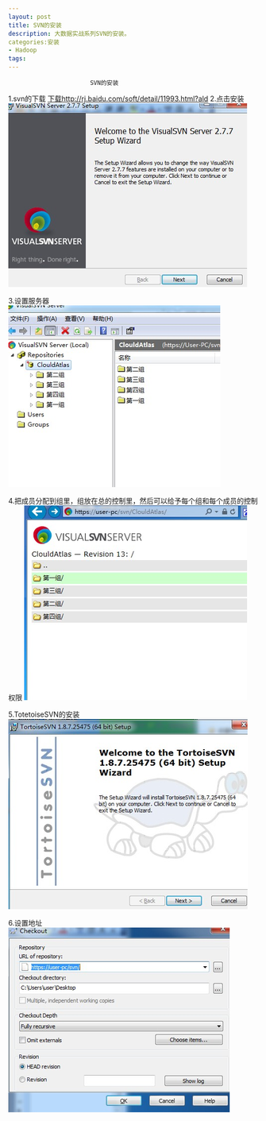 ```yaml
---
layout: post
title: SVN的安装
description: 大数据实战系列SVN的安装。
categories:安装
- Hadoop 
tags:
---
```

                           SVN的安装

1.svn的下载
[下载](打开下载地址)http://rj.baidu.com/soft/detail/11993.html?ald
2.点击安装
![1](/image\20140820\1.jpg)


3.设置服务器
![2](/image\20140820\2.jpg)

4.把成员分配到组里，组放在总的控制里，然后可以给予每个组和每个成员的控制权限
![3](/image\20140820\3.jpg)

5.TotetoiseSVN的安装
![4](/image\20140820\4.jpg)

6.设置地址
![5](/image\20140820\5.jpg)





[1]:1.jpg
[2]:2.jpg
[3]:3.jpg
[4]:4.jpg
[5]:5.jpg